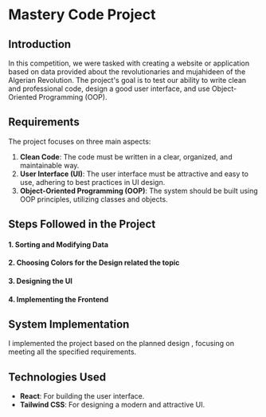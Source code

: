 # Mastery Code Project

## Introduction
In this competition, we were tasked with creating a website or application based on data provided about the revolutionaries and mujahideen of the Algerian Revolution. The project's goal is to test our ability to write clean and professional code, design a good user interface, and use Object-Oriented Programming (OOP).

## Requirements
The project focuses on three main aspects:
1. **Clean Code**: The code must be written in a clear, organized, and maintainable way.
2. **User Interface (UI)**: The user interface must be attractive and easy to use, adhering to best practices in UI design.
3. **Object-Oriented Programming (OOP)**: The system should be built using OOP principles, utilizing classes and objects.

## Steps Followed in the Project
#### 1. Sorting and Modifying Data
#### 2. Choosing Colors for the Design related the topic
#### 3. Designing the UI
#### 4. Implementing the Frontend

## System Implementation
I implemented the project based on the planned design , focusing on meeting all the specified requirements.

## Technologies Used
- **React**: For building the user interface.
- **Tailwind CSS**: For designing a modern and attractive UI.

